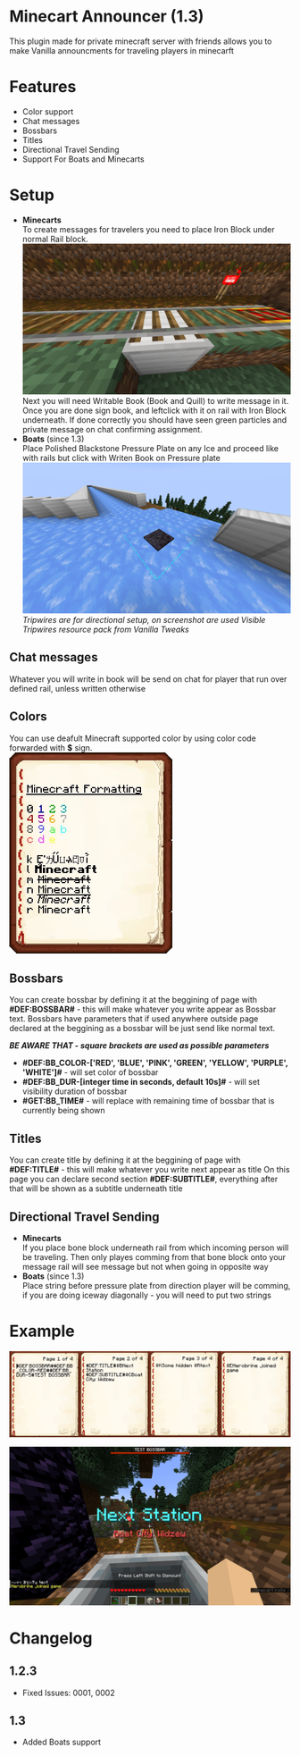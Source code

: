 # Minecart Announcer (1.3)
This plugin made for private minecraft server with friends allows you to make Vanilla announcments for traveling players in minecarft

# Features
- Color support
- Chat messages
- Bossbars
- Titles
- Directional Travel Sending
- Support For Boats and Minecarts

# Setup
- **Minecarts** \
To create messages for travelers you need to place Iron Block under normal Rail block. \
![Minecart Setup](https://github.com/WarterPL/MinecartAnnouncer/blob/main/ReadmeContent/Setup.png) \
Next you will need Writable Book (Book and Quill) to write message in it. Once you are done sign book, and leftclick with it on rail with Iron Block underneath. If done correctly you should have seen green particles and private message on chat confirming assignment. 
- **Boats** (since 1.3) \
Place Polished Blackstone Pressure Plate on any Ice and proceed like with rails but click with Writen Book on Pressure plate \
![Boat Setup](https://github.com/WarterPL/MinecartAnnouncer/blob/main/ReadmeContent/boatSetup.png) \
*Tripwires are for directional setup, on screenshot are used Visible Tripwires resource pack from Vanilla Tweaks*

## Chat messages
Whatever you will write in book will be send on chat for player that run over defined rail, unless written otherwise

## Colors
You can use deafult Minecraft supported color by using color code forwarded with **$** sign. \
![Text Formating](https://github.com/WarterPL/MinecartAnnouncer/blob/main/ReadmeContent/Minecraft_Formatting.webp)

## Bossbars
You can create bossbar by defining it at the beggining of page with
**#DEF:BOSSBAR#** - this will make whatever you write appear as Bossbar text.
Bossbars have parameters that if used anywhere outside page declared at the beggining as a bossbar will be just send like normal text.

***BE AWARE THAT - square brackets are used as possible parameters***
- **#DEF:BB_COLOR-\['RED', 'BLUE', 'PINK', 'GREEN', 'YELLOW', 'PURPLE', 'WHITE'\]#** - will set color of bossbar
- **#DEF:BB_DUR-\[integer time in seconds, default 10s\]#** - will set visibility duration of bossbar
- **#GET:BB_TIME#** - will replace with remaining time of bossbar that is currently being shown

## Titles
You can create title by defining it at the beggining of page with
**#DEF:TITLE#** - this will make whatever you write next appear as title
On this page you can declare second section **#DEF:SUBTITLE#**, everything after that will be shown as a subtitle underneath title

## Directional Travel Sending
- **Minecarts** \
If you place bone block underneath rail from which incoming person will be traveling. Then only playes comming from that bone block onto your message rail will see message but not when going in opposite way
- **Boats** (since 1.3)  
Place string before pressure plate from direction player will be comming, if you are doing iceway diagonally - you will need to put two strings

# Example
![Example prepared message](https://github.com/WarterPL/MinecartAnnouncer/blob/main/ReadmeContent/example_message.png)

![Example player screen when running](https://github.com/WarterPL/MinecartAnnouncer/blob/main/ReadmeContent/example_playerscreen.png)

# Changelog
## 1.2.3
- Fixed Issues: 0001, 0002
## 1.3
- Added Boats support
